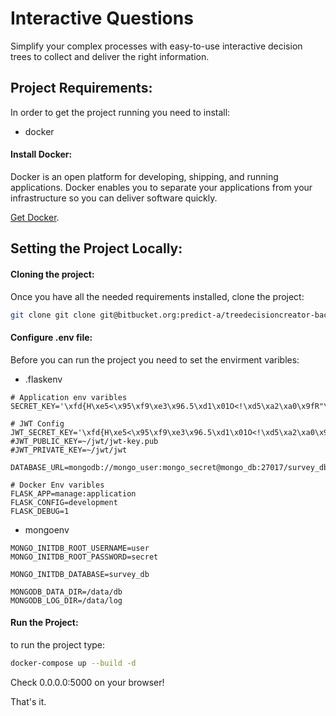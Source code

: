 # Interactive Questions

Simplify your complex processes with easy-to-use interactive decision trees to collect and deliver the right information.

## Project Requirements:

In order to get the project running you need to install:

* docker

#### Install Docker:

Docker is an open platform for developing, shipping, and running applications. Docker enables you to separate your applications from your infrastructure so you can deliver software quickly.

[Get Docker](https://docs.docker.com/get-docker/).

## Setting the Project Locally:

#### Cloning the project:

Once you have all the needed requirements installed, clone the project:

``` bash
git clone git clone git@bitbucket.org:predict-a/treedecisioncreator-back.git
```

#### Configure .env file:

Before you can run the project you need to set the envirment varibles:

- .flaskenv
``` env
# Application env varibles
SECRET_KEY='\xfd{H\xe5<\x95\xf9\xe3\x96.5\xd1\x01O<!\xd5\xa2\xa0\x9fR"\xa1\xa8'

# JWT Config
JWT_SECRET_KEY='\xfd{H\xe5<\x95\xf9\xe3\x96.5\xd1\x01O<!\xd5\xa2\xa0\x9fR"\xa1\xa8'
#JWT_PUBLIC_KEY=~/jwt/jwt-key.pub
#JWT_PRIVATE_KEY=~/jwt/jwt

DATABASE_URL=mongodb://mongo_user:mongo_secret@mongo_db:27017/survey_db

# Docker Env varibles
FLASK_APP=manage:application
FLASK_CONFIG=development
FLASK_DEBUG=1
```

- mongoenv
``` env
MONGO_INITDB_ROOT_USERNAME=user
MONGO_INITDB_ROOT_PASSWORD=secret

MONGO_INITDB_DATABASE=survey_db

MONGODB_DATA_DIR=/data/db
MONGODB_LOG_DIR=/data/log
```

#### Run the Project:

to run the project type:

``` bash
docker-compose up --build -d
```

Check 0.0.0.0:5000 on your browser!

That's it.
